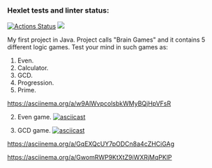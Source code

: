 ### Hexlet tests and linter status:
[![Actions Status](https://github.com/error4071/java-project-61/workflows/hexlet-check/badge.svg)](https://github.com/error4071/java-project-61/actions) <a href="https://codeclimate.com/github/error4071/java-project-61/maintainability"><img src="https://api.codeclimate.com/v1/badges/20302b324a1161512f16/maintainability" /></a>

My first project in Java. Project calls "Brain Games" and it contains 5 different logic games. Test your mind in such games as:

1. Even.
2. Calculator.
3. GCD.
4. Progression.
5. Prime.

https://asciinema.org/a/w9AlWvpcolsbkWMyBQjHpVFsR

2. Even game.
[![asciicast](https://asciinema.org/a/w9AlWvpcolsbkWMyBQjHpVFsR.svg)](https://asciinema.org/a/w9AlWvpcolsbkWMyBQjHpVFsR)

3. GCD game.
[![asciicast](https://asciinema.org/a/PrXG0NyIT2CrRioqdSSjF2alD.svg)](https://asciinema.org/a/PrXG0NyIT2CrRioqdSSjF2alD)

https://asciinema.org/a/GqEXQcUY7pODCn8a4cZHCiGAg

https://asciinema.org/a/GwomRWP9KtXtZ9iWXRjMqPKlP
